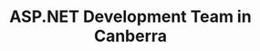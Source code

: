 ---
title: ASP.NET Development Team in Canberra
permalink: /landings/locations/canberra/developer/asp-net
technology: ASP.NET
location: Canberra
---